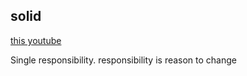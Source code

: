 ## solid
[this youtube](https://www.youtube.com/watch?v=t8VTLxMsufU&list=RDCMUCKNTZMRHPLXfqlbdOI7mCkg&start_radio=1&rv=t8VTLxMsufU&t=98&ab_channel=PhilippLackner)


Single responsibility.
responsibility is reason to change

